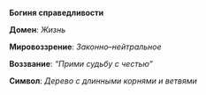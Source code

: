 **Богиня справедливости**

**Домен**: _Жизнь_

**Мировоззрение**: _Законно–нейтральное_

**Воззвание**: _“Прими судьбу с честью”_

**Символ**: _Дерево с длинными корнями и ветвями_